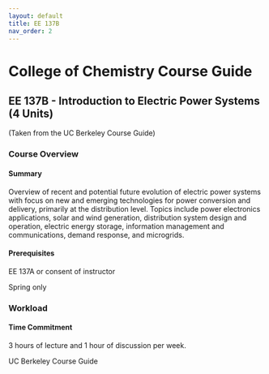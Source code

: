 ```yaml
---
layout: default
title: EE 137B
nav_order: 2
---
```


# College of Chemistry Course Guide

## EE 137B - Introduction to Electric Power Systems (4 Units)
(Taken from the UC Berkeley Course Guide)

### Course Overview
#### Summary
Overview of recent and potential future evolution of electric power systems with focus on new and emerging technologies for power conversion and delivery, primarily at the distribution level. Topics include power electronics applications, solar and wind generation, distribution system design and operation, electric energy storage, information management and communications, demand response, and microgrids.

#### Prerequisites
EE 137A or consent of instructor

Spring only

### Workload
#### Time Commitment
3 hours of lecture and 1 hour of discussion per week.




UC Berkeley Course Guide